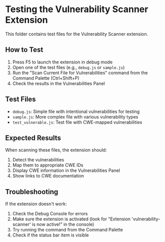 # Testing the Vulnerability Scanner Extension

This folder contains test files for the Vulnerability Scanner extension.

## How to Test

1. Press F5 to launch the extension in debug mode
2. Open one of the test files (e.g., `debug.js` or `sample.js`)
3. Run the "Scan Current File for Vulnerabilities" command from the Command Palette (Ctrl+Shift+P)
4. Check the results in the Vulnerabilities Panel

## Test Files

- `debug.js`: Simple file with intentional vulnerabilities for testing
- `sample.js`: More complex file with various vulnerability types
- `test_vulnerable.js`: Test file with CWE-mapped vulnerabilities

## Expected Results

When scanning these files, the extension should:

1. Detect the vulnerabilities
2. Map them to appropriate CWE IDs
3. Display CWE information in the Vulnerabilities Panel
4. Show links to CWE documentation

## Troubleshooting

If the extension doesn't work:

1. Check the Debug Console for errors
2. Make sure the extension is activated (look for "Extension 'vulnerability-scanner' is now active!" in the console)
3. Try running the command from the Command Palette
4. Check if the status bar item is visible

